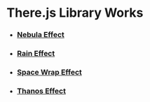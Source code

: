 # There.js Library Works #

* ### [Nebula Effect](https://nil1729.github.io/Javascript-Library/nebula/.) ###
* ### [Rain Effect](https://nil1729.github.io/Javascript-Library/rain-effect/.) ###
* ### [Space Wrap Effect](https://nil1729.github.io/Javascript-Library/space-wrap/.) ###
* ### [Thanos Effect](https://nil1729.github.io/Javascript-Library/thanos-effect/.) ###